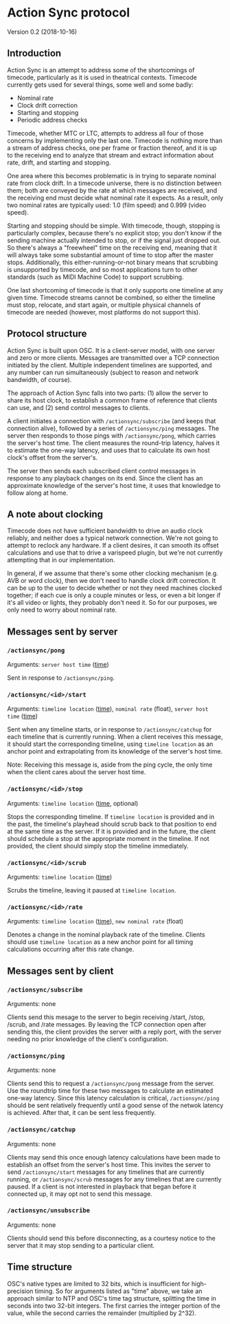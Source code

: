 # Action Sync protocol

Version 0.2 (2018-10-16)

## Introduction

Action Sync is an attempt to address some of the shortcomings of timecode, particularly as it is used in theatrical contexts. Timecode currently gets used for several things, some well and some badly:

- Nominal rate
- Clock drift correction
- Starting and stopping
- Periodic address checks

Timecode, whether MTC or LTC, attempts to address all four of those concerns by implementing only the last one. Timecode is nothing more than a stream of address checks, one per frame or fraction thereof, and it is up to the receiving end to analyze that stream and extract information about rate, drift, and starting and stopping.

One area where this becomes problematic is in trying to separate nominal rate from clock drift. In a timecode universe, there is no distinction between them; both are conveyed by the rate at which messages are received, and the receiving end must decide what nominal rate it expects. As a result, only two nominal rates are typically used: 1.0 (film speed) and 0.999 (video speed).

Starting and stopping should be simple. With timecode, though, stopping is particularly complex, because there's no explicit stop; you don't know if the sending machine actually intended to stop, or if the signal just dropped out. So there's always a "freewheel" time on the receiving end, meaning that it will always take some substantial amount of time to stop after the master stops. Additionally, this either-running-or-not binary means that scrubbing is unsupported by timecode, and so most applications turn to other standards (such as MIDI Machine Code) to support scrubbing.

One last shortcoming of timecode is that it only supports one timeline at any given time. Timecode streams cannot be combined, so either the timeline must stop, relocate, and start again, or multiple physical channels of timecode are needed (however, most platforms do not support this).


## Protocol structure

Action Sync is built upon OSC. It is a client-server model, with one server and zero or more clients. Messages are transmitted over a TCP connection initiated by the client. Multiple independent timelines are supported, and any number can run simultaneously (subject to reason and network bandwidth, of course).

The approach of Action Sync falls into two parts: (1) allow the server to share its host clock, to establish a common frame of reference that clients can use, and (2) send control messages to clients.

A client initiates a connection with `/actionsync/subscribe` (and keeps that connection alive), followed by a series of `/actionsync/ping` messages. The server then responds to those pings with `/actionsync/pong`, which carries the server's host time. The client measures the round-trip latency, halves it to estimate the one-way latency, and uses that to calculate its own host clock's offset from the server's.

The server then sends each subscribed client control messages in response to any playback changes on its end. Since the client has an approximate knowledge of the server's host time, it uses that knowledge to follow along at home.


## A note about clocking

Timecode does not have sufficient bandwidth to drive an audio clock reliably, and neither does a typical network connection. We're not going to attempt to reclock any hardware. If a client desires, it can smooth its offset calculations and use that to drive a varispeed plugin, but we're not currently attempting that in our implementation.

In general, if we assume that there's some other clocking mechanism (e.g. AVB or word clock), then we don't need to handle clock drift correction. It can be up to the user to decide whether or not they need machines clocked together; if each cue is only a couple minutes or less, or even a bit longer if it's all video or lights, they probably don't need it. So for our purposes, we only need to worry about nominal rate.



## Messages sent by server

### `/actionsync/pong`

Arguments: `server host time` ([time](#time-def))

Sent in response to `/actionsync/ping`.


### `/actionsync/<id>/start`

Arguments: `timeline location` ([time](#time-def)), `nominal rate` (float), `server host time` ([time](#time-def))

Sent when any timeline starts, or in response to `/actionsync/catchup` for each timeline that is currently running. When a client receives this message, it should start the corresponding timeline, using `timeline location` as an anchor point and extrapolating from its knowledge of the server's host time.

Note: Receiving this message is, aside from the ping cycle, the only time when the client cares about the server host time. 


### `/actionsync/<id>/stop`

Arguments: `timeline location` ([time](#time-def), optional)

Stops the corresponding timeline. If `timeline location` is provided and in the past, the timeline's playhead should scrub back to that position to end at the same time as the server. If it is provided and in the future, the client should schedule a stop at the appropriate moment in the timeline. If not provided, the client should simply stop the timeline immediately.


### `/actionsync/<id>/scrub`

Arguments: `timeline location` ([time](#time-def))

Scrubs the timeline, leaving it paused at `timeline location`.


### `/actionsync/<id>/rate`

Arguments: `timeline location` ([time](#time-def)), `new nominal rate` (float)

Denotes a change in the nominal playback rate of the timeline. Clients should use `timeline location` as a new anchor point for all timing calculations occurring after this rate change.


## Messages sent by client

### `/actionsync/subscribe`

Arguments: none

Clients send this mesage to the server to begin receiving /start, /stop, /scrub, and /rate messages. By leaving the TCP connection open after sending this, the client provides the server with a reply port, with the server needing no prior knowledge of the client's configuration.


### `/actionsync/ping`

Arguments: none

Clients send this to request a `/actionsync/pong` message from the server. Use the roundtrip time for these two messages to calculate an estimated one-way latency. Since this latency calculation is critical, `/actionsync/ping` should be sent relatively frequently until a good sense of the netwok latency is achieved. After that, it can be sent less frequently.


### `/actionsync/catchup`

Arguments: none

Clients may send this once enough latency calculations have been made to establish an offset from the server's host time. This invites the server to send `/actionsync/start` messages for any timelines that are currently running, or `/actionsync/scrub` messages for any timelines that are currently paused. If a client is not interested in playback that began before it connected up, it may opt not to send this message.


### `/actionsync/unsubscribe`

Arguments: none

Clients should send this before disconnecting, as a courtesy notice to the server that it may stop sending to a particular client.


<a name="time-def"></a>

## Time structure

OSC's native types are limited to 32 bits, which is insufficient for high-precision timing. So for arguments listed as "time" above, we take an approach similar to NTP and OSC's time tag structure, splitting the time in seconds into two 32-bit integers. The first carries the integer portion of the value, while the second carries the remainder (multiplied by 2^32).
